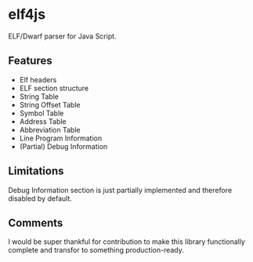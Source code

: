 # elf4js

ELF/Dwarf parser for Java Script.

## Features

- Elf headers
- ELF section structure
- String Table
- String Offset Table
- Symbol Table
- Address Table
- Abbreviation Table
- Line Program Information
- (Partial) Debug Information

## Limitations

Debug Information section is just partially implemented and therefore disabled by default.

## Comments

I would be super thankful for contribution to make this library functionally complete and
transfor to something production-ready.
